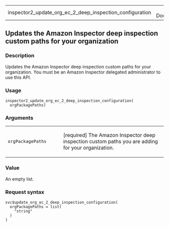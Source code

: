 <table style="width: 100%;">
<tbody>
<tr class="odd">
<td>inspector2_update_org_ec_2_deep_inspection_configuration</td>
<td style="text-align: right;">R Documentation</td>
</tr>
</tbody>
</table>

## Updates the Amazon Inspector deep inspection custom paths for your organization

### Description

Updates the Amazon Inspector deep inspection custom paths for your
organization. You must be an Amazon Inspector delegated administrator to
use this API.

### Usage

    inspector2_update_org_ec_2_deep_inspection_configuration(
      orgPackagePaths)

### Arguments

<table>
<colgroup>
<col style="width: 35%" />
<col style="width: 65%" />
</colgroup>
<tbody>
<tr class="odd">
<td><code
id="inspector2_update_org_ec_2_deep_inspection_configuration_:_orgPackagePaths">orgPackagePaths</code></td>
<td><p>[required] The Amazon Inspector deep inspection custom paths you
are adding for your organization.</p></td>
</tr>
</tbody>
</table>

### Value

An empty list.

### Request syntax

    svc$update_org_ec_2_deep_inspection_configuration(
      orgPackagePaths = list(
        "string"
      )
    )
